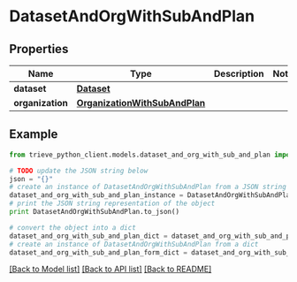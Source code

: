 # DatasetAndOrgWithSubAndPlan


## Properties

Name | Type | Description | Notes
------------ | ------------- | ------------- | -------------
**dataset** | [**Dataset**](Dataset.md) |  | 
**organization** | [**OrganizationWithSubAndPlan**](OrganizationWithSubAndPlan.md) |  | 

## Example

```python
from trieve_python_client.models.dataset_and_org_with_sub_and_plan import DatasetAndOrgWithSubAndPlan

# TODO update the JSON string below
json = "{}"
# create an instance of DatasetAndOrgWithSubAndPlan from a JSON string
dataset_and_org_with_sub_and_plan_instance = DatasetAndOrgWithSubAndPlan.from_json(json)
# print the JSON string representation of the object
print DatasetAndOrgWithSubAndPlan.to_json()

# convert the object into a dict
dataset_and_org_with_sub_and_plan_dict = dataset_and_org_with_sub_and_plan_instance.to_dict()
# create an instance of DatasetAndOrgWithSubAndPlan from a dict
dataset_and_org_with_sub_and_plan_form_dict = dataset_and_org_with_sub_and_plan.from_dict(dataset_and_org_with_sub_and_plan_dict)
```
[[Back to Model list]](../README.md#documentation-for-models) [[Back to API list]](../README.md#documentation-for-api-endpoints) [[Back to README]](../README.md)


